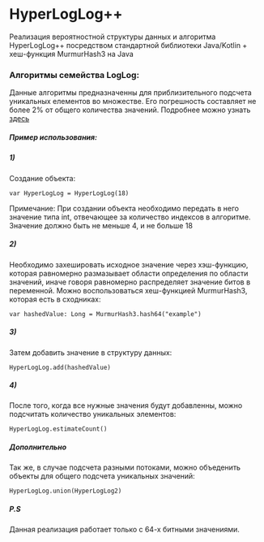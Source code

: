 # HyperLogLog++

Реализация вероятностной структуры данных и алгоритма HyperLogLog++ посредством стандартной библиотеки Java/Kotlin + хеш-функция MurmurHash3 на Java

### Алгоритмы семейства LogLog:
Данные алгоритмы предназначенны для приблизительного подсчета уникальных елементов во множестве. Его погрешность составляет не более 2% от общего количества значений. Подробнее можно узнать [здесь](https://static.googleusercontent.com/media/research.google.com/ru//pubs/archive/40671.pdf)

##### Пример использования:

##### 1)
Создание объекта:
```
var HyperLogLog = HyperLogLog(18)
```
Примечание: При создании объекта необходимо передать в него значение типа int, отвечающее за количество индексов в алгоритме. Значение должно быть не меньше 4, и не больше 18

##### 2)
Необходимо захешировать исходное значение через хэш-функцию, которая равномерно размазывает области определения по области значений, иначе говоря равномерно распределяет значение битов в переменной. Можно воспользоваться хеш-функцией MurmurHash3, которая есть в сходниках:

```
var hashedValue: Long = MurmurHash3.hash64("example")
```

##### 3)
Затем добавить значение в структуру данных:
```
HyperLogLog.add(hashedValue)
```

##### 4)
После того, когда все нужные значения будут добавленны, можно подсчитать количество уникальных элементов:
```
HyperLogLog.estimateCount()
```

##### Дополнительно
Так же, в случае подсчета разными потоками, можно объеденить объекты для общего подсчета уникальных значений:
```
HyperLogLog.union(HyperLogLog2)
```
##### P.S
Данная реализация работает только с 64-х битными значениями. 

